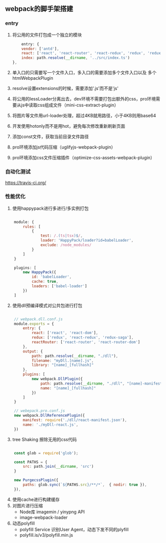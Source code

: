 ## webpack的脚手架搭建

### entry

1. 将公用的文件打包成一个独立的模块

    ``` javascript
        entry: {
        vendor: ['antd'],
        react: ['react', 'react-router', 'react-redux', 'redux', 'redux-saga'],
        index: path.resolve(__dirname, '../src/index.ts')
    },
    ```

2. 单入口的只需要写一个文件入口，多入口的需要添加多个文件入口以及 多个 htmlWebpackPlugin
3. resolve设置extensions的时候，需要添加'.js'而不是'js'
4. 将公用的lessLoader分离出去，dev环境不需要打包出额外的css，pro环境需要从js中读取css组成文件（mini-css-extract-plugin）
5. 将图片等文件用url-loader处理，超过4KB就用路径，小于4KB则用base64
6. 开发使用hotonly而不是用hot，避免每次修改重新刷新页面
7. 添加const文件，获取当前目录文件路径
8. pro环境添加js代码压缩（uglifyjs-webpack-plugin）
9. pro环境添加css文件压缩插件（optimize-css-assets-webpack-plugin）

### 自动化测试

https://travis-ci.org/

### 性能优化

1. 使用happypack进行多进行/多实例打包

```javascript

    module: {
        rules: [
            {
                test: /.(ts|tsx)$/,
                loader: 'HappyPack/loader?id=babelLoader',
                exclude: /node_modules/
            }
        ]
    }

    plugins: [
        new HappyPack({
            id: 'babelLoader',
            cache: true,
            loaders: ['babel-loader']
        })
    ]

```

2. 使用dll预编译模式对公共包进行打包

``` javascript

    // webpack.dll.conf.js
    module.exports = {
        entry: {
            react: ['react', 'react-dom'],
            redux: ['redux', 'react-redux', 'redux-saga'],
            reactRouter: ['react-router', 'react-router-dom']
        },
        output: {
            path: path.resolve(__dirname, "./dll"),
            filename: "myDll.[name].js",
            library: "[name]_[fullhash]"
        },
        plugins: [
            new webpack.DllPlugin({
                path: path.resolve(__dirname, "./dll", "[name]-manifest.json"),
                name: "[name]_[fullhash]"
            })
        ]
    }

    // webepack.pro.conf.js
    new webpack.DllReferencePlugin({
        manifest: require('./dll/react-manifest.json'),
        name: './myDll-react.js',
    })
```

3. tree Shaking 擦除无用的css代码

``` javascript

    const glob = require('glob');

    const PATHS = {
        src: path.join(__dirname, 'src')
    }

    new PurgecssPlugin({
        paths: glob.sync(`${PATHS.src}/**/*`,  { nodir: true }),
    }),

```

4. 使用cache进行构建缓存
5. 对图片进行压缩
    - Node库 imagemin / yinypng API
    - image-webpack-loader
6. 动态polyfill
    - polyfill Service 识别User Agent，动态下发不同的plyfill
    - polyfill.is/v3/polyfill.min.js
